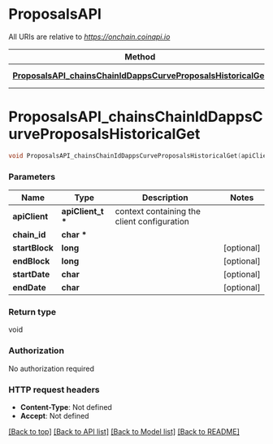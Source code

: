 # ProposalsAPI

All URIs are relative to *https://onchain.coinapi.io*

Method | HTTP request | Description
------------- | ------------- | -------------
[**ProposalsAPI_chainsChainIdDappsCurveProposalsHistoricalGet**](ProposalsAPI.md#ProposalsAPI_chainsChainIdDappsCurveProposalsHistoricalGet) | **GET** /chains/{chain_id}/dapps/curve/proposals/historical | 


# **ProposalsAPI_chainsChainIdDappsCurveProposalsHistoricalGet**
```c
void ProposalsAPI_chainsChainIdDappsCurveProposalsHistoricalGet(apiClient_t *apiClient, char * chain_id, long startBlock, long endBlock, char startDate, char endDate);
```

### Parameters
Name | Type | Description  | Notes
------------- | ------------- | ------------- | -------------
**apiClient** | **apiClient_t \*** | context containing the client configuration |
**chain_id** | **char \*** |  | 
**startBlock** | **long** |  | [optional] 
**endBlock** | **long** |  | [optional] 
**startDate** | **char** |  | [optional] 
**endDate** | **char** |  | [optional] 

### Return type

void

### Authorization

No authorization required

### HTTP request headers

 - **Content-Type**: Not defined
 - **Accept**: Not defined

[[Back to top]](#) [[Back to API list]](../README.md#documentation-for-api-endpoints) [[Back to Model list]](../README.md#documentation-for-models) [[Back to README]](../README.md)

